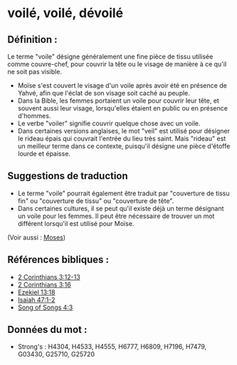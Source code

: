 # voilé, voilé, dévoilé

## Définition :

Le terme "voile" désigne généralement une fine pièce de tissu utilisée comme couvre-chef, pour couvrir la tête ou le visage de manière à ce qu'il ne soit pas visible.

* Moïse s'est couvert le visage d'un voile après avoir été en présence de Yahvé, afin que l'éclat de son visage soit caché au peuple.
* Dans la Bible, les femmes portaient un voile pour couvrir leur tête, et souvent aussi leur visage, lorsqu'elles étaient en public ou en présence d'hommes.
* Le verbe "voiler" signifie couvrir quelque chose avec un voile.
* Dans certaines versions anglaises, le mot "veil" est utilisé pour désigner le rideau épais qui couvrait l'entrée du lieu très saint. Mais "rideau" est un meilleur terme dans ce contexte, puisqu'il désigne une pièce d'étoffe lourde et épaisse.

## Suggestions de traduction

* Le terme "voile" pourrait également être traduit par "couverture de tissu fin" ou "couverture de tissu" ou "couverture de tête".
* Dans certaines cultures, il se peut qu'il existe déjà un terme désignant un voile pour les femmes. Il peut être nécessaire de trouver un mot différent lorsqu'il est utilisé pour Moïse.

(Voir aussi : [Moses](../names/moses.md))

## Références bibliques :

* [2 Corinthians 3:12-13](rc://en/tn/help/2co/03/12)
* [2 Corinthians 3:16](rc://en/tn/help/2co/03/16)
* [Ezekiel 13:18](rc://en/tn/help/ezk/13/18)
* [Isaiah 47:1-2](rc://en/tn/help/isa/47/01)
* [Song of Songs 4:3](rc://en/tn/help/sng/04/3)

## Données du mot :

* Strong's : H4304, H4533, H4555, H6777, H6809, H7196, H7479, G03430, G25710, G25720
